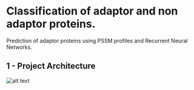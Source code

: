 # Classification of adaptor and non adaptor proteins.

Prediction of adaptor proteins using PSSM profiles and Recurrent Neural Networks.

## 1 - Project Architecture
![alt text](https://github.com/AhmedSamirScience/Prediction-of-adaptor-proteins-using-PSSM-profiles-and-Recurrent-Neural-Networks.-/blob/main/Picture1.png)



